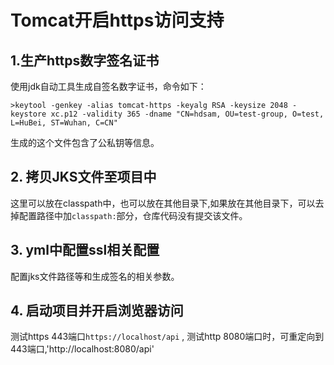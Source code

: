 # Tomcat开启https访问支持


## 1.生产https数字签名证书 
使用jdk自动工具生成自签名数字证书，命令如下：
```
>keytool -genkey -alias tomcat-https -keyalg RSA -keysize 2048 -keystore xc.p12 -validity 365 -dname "CN=hdsam, OU=test-group, O=test, L=HuBei, ST=Wuhan, C=CN"
```
生成的这个文件包含了公私钥等信息。

## 2. 拷贝JKS文件至项目中
这里可以放在classpath中，也可以放在其他目录下,如果放在其他目录下，可以去掉配置路径中加`classpath:`部分，仓库代码没有提交该文件。

## 3. yml中配置ssl相关配置
配置jks文件路径等和生成签名的相关参数。

## 4. 启动项目并开启浏览器访问 
测试https 443端口`https://localhost/api` , 测试http 8080端口时，可重定向到443端口,'http://localhost:8080/api'



